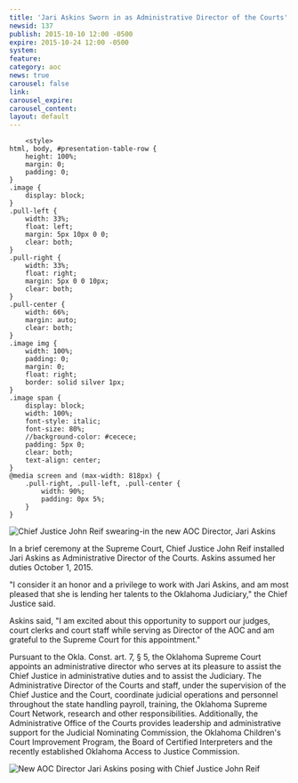 ```yaml
---
title: 'Jari Askins Sworn in as Administrative Director of the Courts'
newsid: 137
publish: 2015-10-10 12:00 -0500
expire: 2015-10-24 12:00 -0500
system: 
feature: 
category: aoc
news: true
carousel: false
link: 
carousel_expire: 
carousel_content: 
layout: default
---
```

		<style>
	html, body, #presentation-table-row {
		height: 100%;
		margin: 0;
		padding: 0;
	}
	.image {
		display: block;
	}
	.pull-left {
		width: 33%;			
		float: left;
		margin: 5px 10px 0 0;
		clear: both;
	}
	.pull-right {
		width: 33%;			
		float: right;
		margin: 5px 0 0 10px;
		clear: both;
	}
	.pull-center {
		width: 66%;			
		margin: auto;
		clear: both;
	}
	.image img {
		width: 100%;
		padding: 0;
		margin: 0;
		float: right;
		border: solid silver 1px;
	}
	.image span {
		display: block;
		width: 100%;
		font-style: italic;
		font-size: 80%;
		//background-color: #cecece;
		padding: 5px 0;
		clear: both;
		text-align: center;
	}
	@media screen and (max-width: 818px) {
		.pull-right, .pull-left, .pull-center {
			width: 90%;
			padding: 0px 5%;
		}
	}				
</style>
<div class="image pull-left">
<img alt="Chief Justice John Reif swearing-in the new AOC Director, Jari Askins" src="http://www.oscn.net/assets/img/director-swearing-in-1.jpg" />

</div>
<p>In a brief ceremony at the Supreme Court, Chief Justice John Reif installed Jari Askins as Administrative Director of the Courts. Askins assumed her duties October 1, 2015.</p>
<p>"I consider it an honor and a privilege to work with Jari Askins, and am most pleased that she is lending her talents to the Oklahoma Judiciary," the Chief Justice said.</p>
<p>Askins said, "I am excited about this opportunity to support our judges, court clerks and court staff while serving as Director of the AOC and am grateful to the Supreme Court for this appointment."</p>
<p>Pursuant to the Okla. Const. art. 7, &sect; 5, the Oklahoma Supreme Court appoints an administrative director who serves at its pleasure to assist the Chief Justice in administrative duties and to assist the Judiciary. The Administrative Director of the Courts and staff, under the supervision of the Chief Justice and the Court, coordinate judicial operations and personnel throughout the state handling payroll, training, the Oklahoma Supreme Court Network, research and other responsibilities. Additionally, the Administrative Office of the Courts provides leadership and administrative support for the Judicial Nominating Commission, the Oklahoma Children's Court Improvement Program, the Board of Certified Interpreters and the recently established Oklahoma Access to Justice Commission.</p>	
<div class="image pull-center">
<img alt="New AOC Director Jari Askins posing with Chief Justice John Reif" src="http://www.oscn.net/assets/img/director-swearing-in-2.jpg" />
<span></span>
</div>
